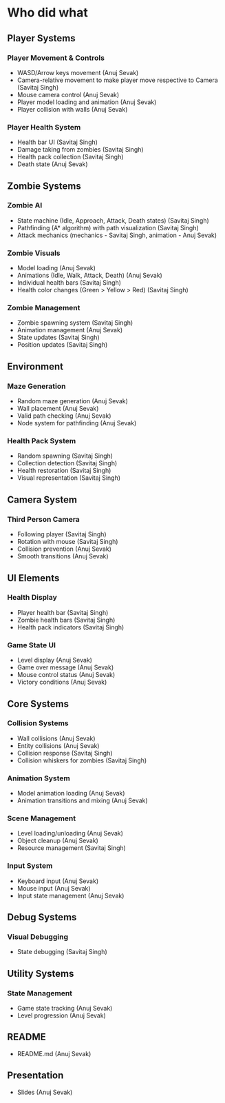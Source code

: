 # Who did what

## Player Systems

### Player Movement & Controls
- WASD/Arrow keys movement (Anuj Sevak)
- Camera-relative movement to make player move respective to Camera (Savitaj Singh)
- Mouse camera control (Anuj Sevak)
- Player model loading and animation (Anuj Sevak)
- Player collision with walls (Anuj Sevak)

### Player Health System
- Health bar UI (Savitaj Singh)
- Damage taking from zombies (Savitaj Singh)
- Health pack collection (Savitaj Singh)
- Death state (Anuj Sevak)

## Zombie Systems

### Zombie AI
- State machine (Idle, Approach, Attack, Death states) (Savitaj Singh)
- Pathfinding (A* algorithm) with path visualization (Savitaj Singh)
- Attack mechanics (mechanics - Savitaj Singh, animation - Anuj Sevak)

### Zombie Visuals
- Model loading (Anuj Sevak)
- Animations (Idle, Walk, Attack, Death) (Anuj Sevak)
- Individual health bars (Savitaj Singh)
- Health color changes (Green > Yellow > Red) (Savitaj Singh)

### Zombie Management
- Zombie spawning system (Savitaj Singh)
- Animation management (Anuj Sevak)
- State updates (Savitaj Singh)
- Position updates (Savitaj Singh)

## Environment

### Maze Generation
- Random maze generation (Anuj Sevak)
- Wall placement (Anuj Sevak)
- Valid path checking (Anuj Sevak)
- Node system for pathfinding (Anuj Sevak)

### Health Pack System
- Random spawning (Savitaj Singh)
- Collection detection (Savitaj Singh)
- Health restoration (Savitaj Singh)
- Visual representation (Savitaj Singh)

## Camera System

### Third Person Camera
- Following player (Savitaj Singh)
- Rotation with mouse (Savitaj Singh)
- Collision prevention (Anuj Sevak)
- Smooth transitions (Anuj Sevak)

## UI Elements

### Health Display
- Player health bar (Savitaj Singh)
- Zombie health bars (Savitaj Singh)
- Health pack indicators (Savitaj Singh)

### Game State UI
- Level display (Anuj Sevak)
- Game over message (Anuj Sevak)
- Mouse control status (Anuj Sevak)
- Victory conditions (Anuj Sevak)

## Core Systems

### Collision Systems
- Wall collisions (Anuj Sevak)
- Entity collisions (Anuj Sevak)
- Collision response (Savitaj Singh)
- Collision whiskers for zombies (Savitaj Singh)

### Animation System
- Model animation loading (Anuj Sevak)
- Animation transitions and mixing (Anuj Sevak)

### Scene Management
- Level loading/unloading (Anuj Sevak)
- Object cleanup (Anuj Sevak)
- Resource management (Savitaj Singh)

### Input System
- Keyboard input (Anuj Sevak)
- Mouse input (Anuj Sevak)
- Input state management (Anuj Sevak)

## Debug Systems

### Visual Debugging
- State debugging (Savitaj Singh)

## Utility Systems

### State Management
- Game state tracking (Anuj Sevak)
- Level progression (Anuj Sevak)

## README
- README.md (Anuj Sevak)

## Presentation
- Slides (Anuj Sevak)
